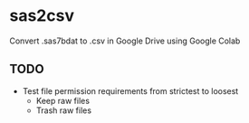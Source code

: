 # sas2csv
Convert .sas7bdat to .csv in Google Drive using Google Colab

## TODO
- Test file permission requirements from strictest to loosest
  - Keep raw files
  - Trash raw files

